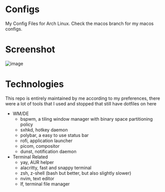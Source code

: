 # Configs
My Config Files for Arch Linux. Check the macos branch for my macos configs.

# Screenshot
![image](https://user-images.githubusercontent.com/69013394/221663467-41e241ed-3847-4887-a61b-4dd85e38bc48.png)

# Technologies
This repo is entirely maintained by me according to my preferences, there were a lot of tools that I used and stopped that still have dotfiles on here
- WM/DE
    - bspwm, a tiling window manager with binary space partitioning policy 
    - sxhkd, hotkey daemon
    - polybar, a easy to use status bar 
    - rofi, application launcher
    - picom, compositor
    - dunst, notification daemon
- Terminal Related
    - yay, AUR helper
    - alacritty, fast and snappy terminal
    - zsh, z-shell (bash but better, but also slightly slower)
    - nvim, text editor
    - lf, terminal file manager

